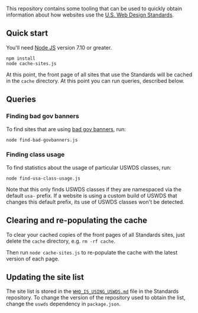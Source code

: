 This repository contains some tooling that can be used to quickly
obtain information about how websites use the
[U.S. Web Design Standards][uswds].

## Quick start

You'll need [Node JS][] version 7.10 or greater.

```
npm install
node cache-sites.js
```

At this point, the front page of all sites that use the Standards
will be cached in the `cache` directory. At this point you can
run queries, described below.

## Queries

### Finding bad gov banners

To find sites that are using [bad gov banners][], run:

```
node find-bad-govbanners.js
```

[bad gov banners]: https://github.com/18F/web-design-standards/issues/1738

### Finding class usage

To find statistics about the usage of particular USWDS classes, run:

```
node find-usa-class-usage.js
```

Note that this only finds USWDS classes if they are namespaced via
the default `usa-` prefix. If a website is using a custom build of
USWDS that changes this default prefix, its use of USWDS classes
won't be detected.

## Clearing and re-populating the cache

To clear your cached copies of the front pages of all Standards sites,
just delete the `cache` directory, e.g. `rm -rf cache`.

Then run `node cache-sites.js` to re-populate the cache with the latest
version of each page.

## Updating the site list

The site list is stored in the [`WHO_IS_USING_USWDS.md`][] file in
the Standards repository. To change the version of the repository
used to obtain the list, change the `uswds` dependency in `package.json`.

[uswds]: https://standards.usa.gov/
[Node JS]: https://nodejs.org/
[`WHO_IS_USING_USWDS.md`]: https://github.com/18F/web-design-standards/blob/develop/WHO_IS_USING_USWDS.md
